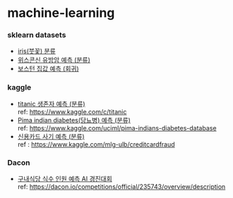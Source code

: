 # machine-learning

### sklearn datasets
- [iris(붓꽃) 분류](https://github.com/sujeong-jang/machine-learning-python/tree/main/iris)
- [위스콘신 유방암 예측 (분류)](https://github.com/sujeong-jang/machine-learning-python/tree/main/breast_cancer)
- [보스턴 집값 예측 (회귀)](https://github.com/sujeong-jang/machine-learning-python/tree/main/boston_house_price)

### kaggle
- [titanic 생존자 예측 (분류)](https://github.com/sujeong-jang/machine-learning-python/tree/main/titanic) <br>
ref: https://www.kaggle.com/c/titanic
- [Pima indian diabetes(당뇨병) 예측 (분류)](https://github.com/sujeong-jang/machine-learning-python/tree/main/pima_indian_diabetes) <br>
ref: https://www.kaggle.com/uciml/pima-indians-diabetes-database
- [신용카드 사기 예측 (분류)](https://github.com/sujeong-jang/machine-learning-python/tree/main/credit_card_fraud) <br>
ref : https://www.kaggle.com/mlg-ulb/creditcardfraud

### Dacon
- [구내식당 식수 인원 예측 AI 경진대회](https://github.com/sujeong-jang/machine-learning-python/blob/main/dacon/restaurant_population_prediction/%EA%B5%AC%EB%82%B4%EC%8B%9D%EB%8B%B9%20%EC%8B%9D%EC%82%AC%20%EC%9D%B8%EC%9B%90%20%EC%98%88%EC%B8%A1.ipynb) <br>
ref: https://dacon.io/competitions/official/235743/overview/description
